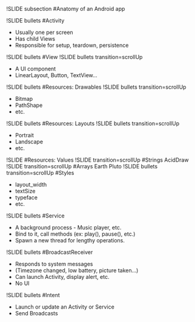 !SLIDE subsection
#Anatomy of an Android app

!SLIDE bullets
#Activity
* Usually one per screen
* Has child Views
* Responsible for setup, teardown, persistence

!SLIDE bullets
#View
!SLIDE bullets transition=scrollUp
* A UI component
* LinearLayout, Button, TextView...

!SLIDE bullets
#Resources: Drawables
!SLIDE bullets transition=scrollUp
* Bitmap
* PathShape
* etc.

!SLIDE bullets
#Resources: Layouts
!SLIDE bullets transition=scrollUp
* Portrait
* Landscape
* etc.

!SLIDE
#Resources: Values
!SLIDE transition=scrollUp
#Strings
    <string name="app_name">AcidDraw</string>
!SLIDE transition=scrollUp
#Arrays
    <string-array name="planets">
      <item>Earth</item>
      <item>Pluto</item>
    </string-array>
!SLIDE bullets transition=scrollUp
#Styles
* layout_width
* textSize
* typeface
* etc.

!SLIDE bullets
#Service
* A background process - Music player, etc.
* Bind to it, call methods (ex: play(), pause(), etc.)
* Spawn a new thread for lengthy operations.

!SLIDE bullets
#BroadcastReceiver
* Responds to system messages
* (Timezone changed, low battery, picture taken...)
* Can launch Activity, display alert, etc.
* No UI

!SLIDE bullets
#Intent
* Launch or update an Activity or Service
* Send Broadcasts

